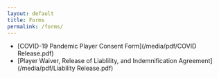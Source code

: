 ```yaml
---
layout: default
title: Forms
permalink: /forms/
---
```


* [COVID-19 Pandemic Player Consent Form](/media/pdf/COVID Release.pdf)
* [Player Waiver, Release of Liablility, and Indemnification Agreement](/media/pdf/Liability Release.pdf)
